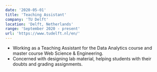 ```yaml
---
date: '2020-05-01'
title: 'Teaching Assistant'
company: 'TU Delft'
location: 'Delft, Netherlands'
range: 'September 2020 - present'
url: 'https://www.tudelft.nl/en/'
---
```


- Working as a Teaching Assistant for the Data Analytics course and master course Web Science & Engineering.
- Concerned with designing lab material, helping students with their doubts and grading assignments.

